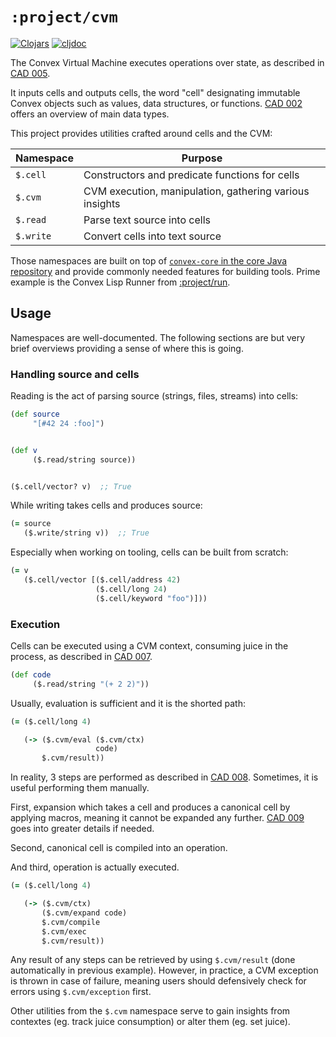 # `:project/cvm`

[![Clojars](https://img.shields.io/clojars/v/world.convex/cvm.clj.svg)](https://clojars.org/world.convex/cvm.clj)
[![cljdoc](https://cljdoc.org/badge/world.convex/cvm.clj)](https://cljdoc.org/d/world.convex/cvm.clj/CURRENT)

The Convex Virtual Machine executes operations over state, as described in [CAD 005](https://github.com/Convex-Dev/design/blob/main/cad/005_cvmex/README.md).

It inputs cells and outputs cells, the word "cell" designating immutable Convex objects such as values, data structures, or functions.
[CAD 002](https://github.com/Convex-Dev/design/tree/main/cad/002_values) offers an overview of main data types.

This project provides utilities crafted around cells and the CVM:

| Namespace | Purpose |
|-----------|---------|
| `$.cell`  | Constructors and predicate functions for cells          |
| `$.cvm`   | CVM execution, manipulation, gathering various insights |
| `$.read`  | Parse text source into cells                            |
| `$.write` | Convert cells into text source                          |

Those namespaces are built on top of [`convex-core` in the core Java repository](https://github.com/Convex-Dev/convex) and provide
commonly needed features for building tools. Prime example is the Convex Lisp Runner from [:project/run](../run).


## Usage

Namespaces are well-documented. The following sections are but very brief overviews providing a sense of where this is going.


### Handling source and cells

Reading is the act of parsing source (strings, files, streams) into cells:

```clojure
(def source
     "[#42 24 :foo]")


(def v
     ($.read/string source))


($.cell/vector? v)  ;; True
```

While writing takes cells and produces source:

```clojure
(= source
   ($.write/string v))  ;; True
```

Especially when working on tooling, cells can be built from scratch:

```clojure
(= v
   ($.cell/vector [($.cell/address 42)
                   ($.cell/long 24)
                   ($.cell/keyword "foo")]))
```


### Execution

Cells can be executed using a CVM context, consuming juice in the process, as described in [CAD 007](https://github.com/Convex-Dev/design/tree/main/cad/007_juice).

```clojure
(def code
     ($.read/string "(+ 2 2)"))
```

Usually, evaluation is sufficient and it is the shorted path:

```clojure
(= ($.cell/long 4)

   (-> ($.cvm/eval ($.cvm/ctx)
                   code)
       $.cvm/result))
```

In reality, 3 steps are performed as described in [CAD 008](https://github.com/Convex-Dev/design/tree/main/cad/008_compiler).
Sometimes, it is useful performing them manually.

First, expansion which takes a cell and produces a canonical cell by applying macros, meaning it cannot be expanded any further.
[CAD 009](https://github.com/Convex-Dev/design/tree/main/cad/009_expanders) goes into greater details if needed.

Second, canonical cell is compiled into an operation.

And third, operation is actually executed.

```clojure
(= ($.cell/long 4)

   (-> ($.cvm/ctx)
       ($.cvm/expand code)
       $.cvm/compile
       $.cvm/exec
       $.cvm/result))
```

Any result of any steps can be retrieved by using `$.cvm/result` (done automatically in previous example). However, in practice,
a CVM exception is thrown in case of failure, meaning users should defensively check for errors using `$.cvm/exception` first.

Other utilities from the `$.cvm` namespace serve to gain insights from contextes (eg. track juice consumption) or alter them
(eg. set juice).
